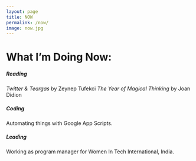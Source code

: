 ```yaml
---
layout: page
title: NOW
permalink: /now/
image: now.jpg
---
```


# What I’m Doing Now:

##### Reading
*Twitter & Teargas* by Zeynep Tufekci
*The Year of Magical Thinking* by Joan Didion

##### Coding
Automating things with Google App Scripts.

##### Leading
Working as program manager for Women In Tech International, India. 

